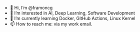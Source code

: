 - 👋 Hi, I’m @framoncg
- 👀 I’m interested in AI, Deep Learning, Software Development
- 🌱 I’m currently learning Docker, GitHub Actions, Linux Kernel
- 📫 How to reach me: via my work email. 

<!---
framoncg/framoncg is a ✨ special ✨ repository because its `README.md` (this file) appears on your GitHub profile.
You can click the Preview link to take a look at your changes.
--->
